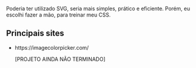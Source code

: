 Poderia ter utilizado SVG, seria mais simples, prático e eficiente. Porém, eu escolhi fazer a mão, para treinar meu CSS. 

## Principais sites 
<ul>
  <li> https://imagecolorpicker.com/ </li>

[PROJETO AINDA NÃO TERMINADO]
